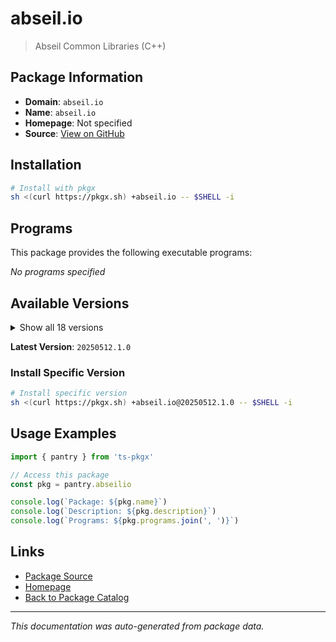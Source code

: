 # abseil.io

> Abseil Common Libraries (C++)

## Package Information

- **Domain**: `abseil.io`
- **Name**: `abseil.io`
- **Homepage**: Not specified
- **Source**: [View on GitHub](https://github.com/pkgxdev/pantry/tree/main/projects/abseil.io/package.yml)

## Installation

```bash
# Install with pkgx
sh <(curl https://pkgx.sh) +abseil.io -- $SHELL -i
```

## Programs

This package provides the following executable programs:

*No programs specified*

## Available Versions

<details>
<summary>Show all 18 versions</summary>

- `20250512.1.0`, `20250512.0.0`, `20250127.1.0`, `20250127.0.0`, `20240722.1.0`
- `20240722.0.0`, `20240116.3.0`, `20240116.2.0`, `20240116.1.0`, `20240116.0.0`
- `20230802.3.0`, `20230802.2.0`, `20230802.1.0`, `20230802.0.0`, `20230125.4.0`
- `20230125.3.0`, `20230125.2.0`, `20220623.2.0`

</details>

**Latest Version**: `20250512.1.0`

### Install Specific Version

```bash
# Install specific version
sh <(curl https://pkgx.sh) +abseil.io@20250512.1.0 -- $SHELL -i
```

## Usage Examples

```typescript
import { pantry } from 'ts-pkgx'

// Access this package
const pkg = pantry.abseilio

console.log(`Package: ${pkg.name}`)
console.log(`Description: ${pkg.description}`)
console.log(`Programs: ${pkg.programs.join(', ')}`)
```

## Links

- [Package Source](https://github.com/pkgxdev/pantry/tree/main/projects/abseil.io/package.yml)
- [Homepage](#)
- [Back to Package Catalog](../package-catalog.md)

---

*This documentation was auto-generated from package data.*
